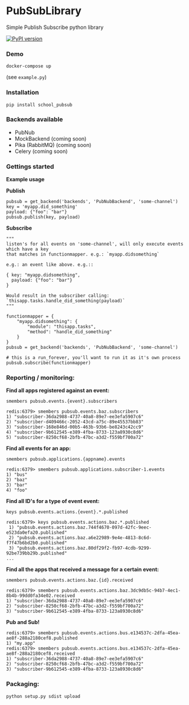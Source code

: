 # PubSubLibrary

Simple Publish Subscribe python library

[![PyPI version](https://badge.fury.io/py/school_pubsub.svg)](https://badge.fury.io/py/school_pubsub)

### Demo

```
docker-compose up
```

(see `example.py`)

### Installation

```
pip install school_pubsub
```

### Backends available

* PubNub
* MockBackend (coming soon)
* Pika (RabbitMQ) (coming soon)
* Celery (coming soon)

### Gettings started

**Example usage**

**Publish**

```
pubsub = get_backend('backends', 'PubNubBackend', 'some-channel')
key = 'myapp.did_something'
payload: {"foo": "bar"}
pubsub.publish(key, payload)
```

**Subscribe**

```
"""
listen's for all events on 'some-channel', will only execute events which have a key
that matches in functionmapper. e.g.: `myapp.didsomething`

e.g.: an event like above. e.g.::

{ key: "myapp.didsomething",
  payload: {"foo": "bar"}
}

Would result in the subscriber calling: `thisapp.tasks.handle_did_something(payload)`
"""

functionmapper = {
    "myapp.didsomething": {
        "module": "thisapp.tasks",
        "method": "handle_did_something"
    }
}
pubsub = get_backend('backends', 'PubNubBackend', 'some-channel')

# this is a run_forever, you'll want to run it as it's own process
pubsub.subscribe(functionmapper)

```

### Reporting / monitoring:

**Find all apps registered against an event:**

`smembers pubsub.events.{event}.subscribers`

```
redis:6379> smembers pubsub.events.baz.subscribers
1) "subscriber-36da2988-4737-40a8-89e7-ee3efa5907c6"
2) "subscriber-d409466c-2052-43cd-a75c-89e45537bb83"
3) "subscriber-168e846d-00b5-463b-93b6-be8243c42cc9"
4) "subscriber-9b612545-e389-4fba-8733-123a8930c8d6"
5) "subscriber-8250cf68-2bfb-47bc-a3d2-f559bf700a72"
```

**Find all events for an app:**

`smembers pubsub.applications.{appname}.events`

```
redis:6379> smembers pubsub.applications.subscriber-1.events
1) "bus"
2) "baz"
3) "bar"
4) "foo"
```

**Find all ID's for a type of event event:**

`keys pubsub.events.actions.{event}.*.published`

```
redis:6379> keys pubsub.events.actions.baz.*.published
 1) "pubsub.events.actions.baz.744f4670-097d-42fc-9eec-e523da0efa20.published"
 2) "pubsub.events.actions.baz.a6e22989-9e4e-4813-8c6d-f7f47b6bd2b0.published"
 3) "pubsub.events.actions.baz.80df29f2-fb97-4cdb-9299-92be739bb29b.published"
...
```

**Find all the apps that received a message for a certain event:**

`smembers pubsub.events.actions.baz.{id}.received`

```
redis:6379> smembers pubsub.events.actions.baz.3dc9db5c-94b7-4ec1-8b4b-99dd0fa34e02.received
1) "subscriber-36da2988-4737-40a8-89e7-ee3efa5907c6"
2) "subscriber-8250cf68-2bfb-47bc-a3d2-f559bf700a72"
3) "subscriber-9b612545-e389-4fba-8733-123a8930c8d6"
```

**Pub and Sub!**

```
redis:6379> smembers pubsub.events.actions.bus.e134537c-2dfa-45ea-ae8f-288a2180cef8.published
1) "my.app"
redis:6379> smembers pubsub.events.actions.bus.e134537c-2dfa-45ea-ae8f-288a2180cef8.received
1) "subscriber-36da2988-4737-40a8-89e7-ee3efa5907c6"
2) "subscriber-8250cf68-2bfb-47bc-a3d2-f559bf700a72"
3) "subscriber-9b612545-e389-4fba-8733-123a8930c8d6"
```

### Packaging:

```python setup.py sdist upload```
